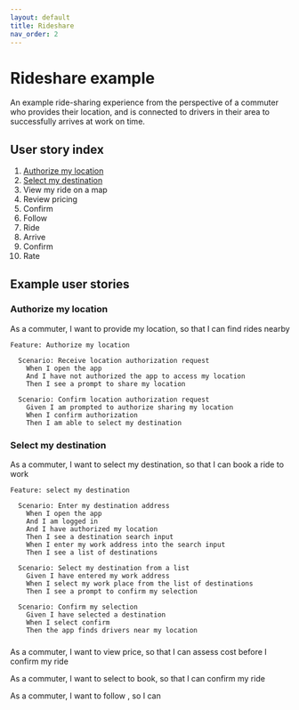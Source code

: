 ```yaml
---
layout: default
title: Rideshare
nav_order: 2
---
```


# Rideshare example

An example ride-sharing experience from the perspective of a commuter who provides their location, and is connected to drivers in their area to successfully arrives at work on time.

## User story index

1. [Authorize my location](#provide-my-location)
2. [Select my destination](#select-my-destination)
3. View my ride on a map
4. Review pricing
5. Confirm
6. Follow
7. Ride
8. Arrive
9. Confirm
10. Rate

## Example user stories

### Authorize my location

As a commuter, I want to provide my location, so that I can find rides nearby

```
Feature: Authorize my location

  Scenario: Receive location authorization request
    When I open the app
    And I have not authorized the app to access my location
    Then I see a prompt to share my location

  Scenario: Confirm location authorization request
    Given I am prompted to authorize sharing my location
    When I confirm authorization
    Then I am able to select my destination
```

### Select my destination

As a commuter, I want to select my destination, so that I can book a ride to work

```
Feature: select my destination

  Scenario: Enter my destination address
    When I open the app
    And I am logged in
    And I have authorized my location
    Then I see a destination search input
    When I enter my work address into the search input
    Then I see a list of destinations

  Scenario: Select my destination from a list
    Given I have entered my work address
    When I select my work place from the list of destinations
    Then I see a prompt to confirm my selection

  Scenario: Confirm my selection
    Given I have selected a destination
    When I select confirm
    Then the app finds drivers near my location
```

###

As a commuter, I want to view price, so that I can assess cost before I confirm my ride

As a commuter, I want to select to book, so that I can confirm my ride

As a commuter, I want to follow , so I can
